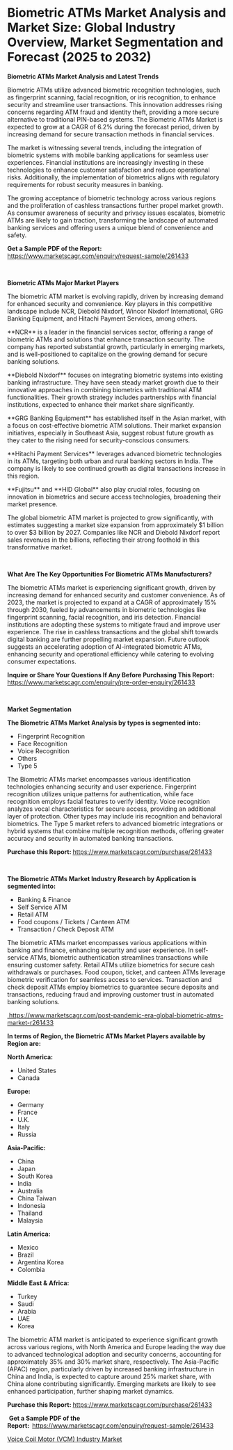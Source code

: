 <p><h1>Biometric ATMs Market Analysis and Market Size: Global Industry Overview, Market Segmentation and Forecast (2025 to 2032)</h1></p><p><strong>Biometric ATMs Market Analysis and Latest Trends</strong></p>
<p><p>Biometric ATMs utilize advanced biometric recognition technologies, such as fingerprint scanning, facial recognition, or iris recognition, to enhance security and streamline user transactions. This innovation addresses rising concerns regarding ATM fraud and identity theft, providing a more secure alternative to traditional PIN-based systems. The Biometric ATMs Market is expected to grow at a CAGR of 6.2% during the forecast period, driven by increasing demand for secure transaction methods in financial services.</p><p>The market is witnessing several trends, including the integration of biometric systems with mobile banking applications for seamless user experiences. Financial institutions are increasingly investing in these technologies to enhance customer satisfaction and reduce operational risks. Additionally, the implementation of biometrics aligns with regulatory requirements for robust security measures in banking. </p><p>The growing acceptance of biometric technology across various regions and the proliferation of cashless transactions further propel market growth. As consumer awareness of security and privacy issues escalates, biometric ATMs are likely to gain traction, transforming the landscape of automated banking services and offering users a unique blend of convenience and safety.</p></p>
<p><strong>Get a Sample PDF of the Report:&nbsp;</strong> <a href="https://www.marketscagr.com/enquiry/request-sample/261433?utm_campaign=3039&utm_medium=2&utm_source=Github&utm_content=ia&utm_term=30032025&utm_id=biometric-atms">https://www.marketscagr.com/enquiry/request-sample/261433</a></p>
<p>&nbsp;</p>
<p><strong>Biometric ATMs Major Market Players</strong></p>
<p><p>The biometric ATM market is evolving rapidly, driven by increasing demand for enhanced security and convenience. Key players in this competitive landscape include NCR, Diebold Nixdorf, Wincor Nixdorf International, GRG Banking Equipment, and Hitachi Payment Services, among others.</p><p>**NCR** is a leader in the financial services sector, offering a range of biometric ATMs and solutions that enhance transaction security. The company has reported substantial growth, particularly in emerging markets, and is well-positioned to capitalize on the growing demand for secure banking solutions.</p><p>**Diebold Nixdorf** focuses on integrating biometric systems into existing banking infrastructure. They have seen steady market growth due to their innovative approaches in combining biometrics with traditional ATM functionalities. Their growth strategy includes partnerships with financial institutions, expected to enhance their market share significantly.</p><p>**GRG Banking Equipment** has established itself in the Asian market, with a focus on cost-effective biometric ATM solutions. Their market expansion initiatives, especially in Southeast Asia, suggest robust future growth as they cater to the rising need for security-conscious consumers.</p><p>**Hitachi Payment Services** leverages advanced biometric technologies in its ATMs, targeting both urban and rural banking sectors in India. The company is likely to see continued growth as digital transactions increase in this region.</p><p>**Fujitsu** and **HID Global** also play crucial roles, focusing on innovation in biometrics and secure access technologies, broadening their market presence.</p><p>The global biometric ATM market is projected to grow significantly, with estimates suggesting a market size expansion from approximately $1 billion to over $3 billion by 2027. Companies like NCR and Diebold Nixdorf report sales revenues in the billions, reflecting their strong foothold in this transformative market.</p></p>
<p>&nbsp;</p>
<p><strong>What Are The Key Opportunities For Biometric ATMs Manufacturers?</strong></p>
<p><p>The biometric ATMs market is experiencing significant growth, driven by increasing demand for enhanced security and customer convenience. As of 2023, the market is projected to expand at a CAGR of approximately 15% through 2030, fueled by advancements in biometric technologies like fingerprint scanning, facial recognition, and iris detection. Financial institutions are adopting these systems to mitigate fraud and improve user experience. The rise in cashless transactions and the global shift towards digital banking are further propelling market expansion. Future outlook suggests an accelerating adoption of AI-integrated biometric ATMs, enhancing security and operational efficiency while catering to evolving consumer expectations.</p></p>
<p><strong>Inquire or Share Your Questions If Any Before Purchasing This Report:</strong> <a href="https://www.marketscagr.com/enquiry/pre-order-enquiry/261433?utm_campaign=3039&utm_medium=2&utm_source=Github&utm_content=ia&utm_term=30032025&utm_id=biometric-atms">https://www.marketscagr.com/enquiry/pre-order-enquiry/261433</a></p>
<p>&nbsp;</p>
<p><strong>Market Segmentation</strong></p>
<p><strong>The Biometric ATMs Market Analysis by types is segmented into:</strong></p>
<p><ul><li>Fingerprint Recognition</li><li>Face Recognition</li><li>Voice Recognition</li><li>Others</li><li>Type 5</li></ul></p>
<p><p>The Biometric ATMs market encompasses various identification technologies enhancing security and user experience. Fingerprint recognition utilizes unique patterns for authentication, while face recognition employs facial features to verify identity. Voice recognition analyzes vocal characteristics for secure access, providing an additional layer of protection. Other types may include iris recognition and behavioral biometrics. The Type 5 market refers to advanced biometric integrations or hybrid systems that combine multiple recognition methods, offering greater accuracy and security in automated banking transactions.</p></p>
<p><strong>Purchase this Report:&nbsp;</strong><a href="https://www.marketscagr.com/purchase/261433?utm_campaign=3039&utm_medium=2&utm_source=Github&utm_content=ia&utm_term=30032025&utm_id=biometric-atms">https://www.marketscagr.com/purchase/261433</a></p>
<p>&nbsp;</p>
<p><strong>The Biometric ATMs Market Industry Research by Application is segmented into:</strong></p>
<p><ul><li>Banking & Finance</li><li>Self Service ATM</li><li>Retail ATM</li><li>Food coupons / Tickets / Canteen ATM</li><li>Transaction / Check Deposit ATM</li></ul></p>
<p><p>The biometric ATMs market encompasses various applications within banking and finance, enhancing security and user experience. In self-service ATMs, biometric authentication streamlines transactions while ensuring customer safety. Retail ATMs utilize biometrics for secure cash withdrawals or purchases. Food coupon, ticket, and canteen ATMs leverage biometric verification for seamless access to services. Transaction and check deposit ATMs employ biometrics to guarantee secure deposits and transactions, reducing fraud and improving customer trust in automated banking solutions.</p></p>
<p><a href="https://www.marketscagr.com/post-pandemic-era-global-biometric-atms-market-r261433?utm_campaign=3039&utm_medium=2&utm_source=Github&utm_content=ia&utm_term=30032025&utm_id=biometric-atms">&nbsp;https://www.marketscagr.com/post-pandemic-era-global-biometric-atms-market-r261433</a></p>
<p><strong>In terms of Region, the Biometric ATMs Market Players available by Region are:</strong></p>
<p>
    <p> <strong> North America: </strong>
        <ul>
            <li>United States</li>
            <li>Canada</li>
        </ul>
        </p> 
    <p> <strong> Europe: </strong>
        <ul>
            <li>Germany</li>
            <li>France</li>
            <li>U.K.</li>
            <li>Italy</li>
            <li>Russia</li>
        </ul>
        </p> 
    <p> <strong> Asia-Pacific: </strong>
        <ul>
            <li>China</li>
            <li>Japan</li>
            <li>South Korea</li>
            <li>India</li>
            <li>Australia</li>
            <li>China Taiwan</li>
            <li>Indonesia</li>
            <li>Thailand</li>
            <li>Malaysia</li>
        </ul>
        </p> 
    <p> <strong> Latin America: </strong>
        <ul>
            <li>Mexico</li>
            <li>Brazil</li>
            <li>Argentina Korea</li>
            <li>Colombia</li>
        </ul>
        </p> 
    <p> <strong> Middle East & Africa: </strong>
        <ul>
            <li>Turkey</li>
            <li>Saudi</li>
            <li>Arabia</li>
            <li>UAE</li>
            <li>Korea</li>
        </ul>
    </p>
    </p>
<p><p>The biometric ATM market is anticipated to experience significant growth across various regions, with North America and Europe leading the way due to advanced technological adoption and security concerns, accounting for approximately 35% and 30% market share, respectively. The Asia-Pacific (APAC) region, particularly driven by increased banking infrastructure in China and India, is expected to capture around 25% market share, with China alone contributing significantly. Emerging markets are likely to see enhanced participation, further shaping market dynamics.</p></p>
<p><strong>Purchase this Report: </strong><a href="https://www.marketscagr.com/purchase/261433?utm_campaign=3039&utm_medium=2&utm_source=Github&utm_content=ia&utm_term=30032025&utm_id=biometric-atms">https://www.marketscagr.com/purchase/261433</a></p>
<p>&nbsp;<strong>Get a Sample PDF of the Report:&nbsp;&nbsp;</strong><a href="https://www.marketscagr.com/enquiry/request-sample/261433?utm_campaign=3039&utm_medium=2&utm_source=Github&utm_content=ia&utm_term=30032025&utm_id=biometric-atms">https://www.marketscagr.com/enquiry/request-sample/261433</a></p>
<p><strong></strong></p>
<p><p><a href="https://github.com/xalatieusope/Market-Research-Report-List-1/blob/main/voice-coil-motor-vcm-industry-market.md?utm_campaign=3039&utm_medium=2&utm_source=Github&utm_content=ia&utm_term=30032025&utm_id=biometric-atms">Voice Coil Motor (VCM) Industry Market</a></p></p>